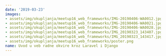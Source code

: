 ```yaml
---
date: '2019-03-23'
images:
- assets/img/okupljanja/meetup16_web_frameworks/IMG-20190406-WA0012.jpg
- assets/img/okupljanja/meetup16_web_frameworks/IMG-20190406-WA0021.jpg
- assets/img/okupljanja/meetup16_web_frameworks/IMG-20190406-WA0028.jpg
- assets/img/okupljanja/meetup16_web_frameworks/IMG_20190323_143407.jpg
- assets/img/okupljanja/meetup16_web_frameworks/IMG_20190323_143417.jpg
- assets/img/okupljanja/meetup16_web_frameworks/poster.png
name: Uvod u veb radne okvire kroz Laravel i Django
---
```

